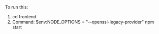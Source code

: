 To run this:
1) cd frontend 
2) Command:
 $env:NODE_OPTIONS = "--openssl-legacy-provider"
 npm start
